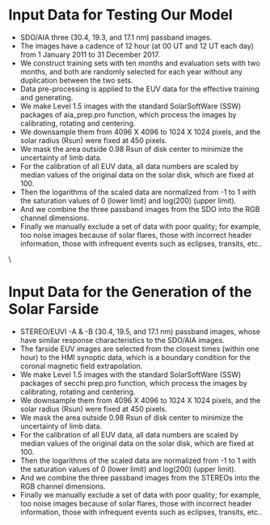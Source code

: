 Input Data for Testing Our Model
================================

* SDO/AIA three (30.4, 19.3, and 17.1 nm) passband images.
* The images have a cadence of 12 hour (at 00 UT and 12 UT each day) from 1 January 2011 to 31 December 2017.
* We construct training sets with ten months and evaluation sets with two months, and both are randomly selected for each year without any duplication between the two sets.
* Data pre-processing is applied to the EUV data for the effective training and generating.
* We make Level 1.5 images with the standard SolarSoftWare (SSW) packages of aia_prep.pro function, which process the images by calibrating, rotating and centering.
* We downsample them from 4096 X 4096 to 1024 X 1024 pixels, and the solar radius (Rsun) were fixed at 450 pixels.
* We mask the area outside 0.98 Rsun of disk center to minimize the uncertainty of limb data.
* For the calibration of all EUV data, all data numbers are scaled by median values of the original data on the solar disk, which are fixed at 100.
* Then the logarithms of the scaled data are normalized from -1 to 1 with the saturation values of 0 (lower limit) and log(200) (upper limit).
* And we combine the three passband images from the SDO into the RGB channel dimensions.
* Finally we manually exclude a set of data with poor quality; for example, too noise images because of solar flares, those with incorrect header information, those with infrequent events such as eclipses, transits, etc..

\

Input Data for the Generation of the Solar Farside
================================
* STEREO/EUVI -A & -B (30.4, 19.5, and 17.1 nm) passband images, whose have similar response characteristics to the SDO/AIA images.
* The farside EUV images are selected from the closest times (within one hour) to the HMI synoptic data, which is a boundary condition for the coronal magnetic field extrapolation.
* We make Level 1.5 images with the standard SolarSoftWare (SSW) packages of secchi prep.pro function, which process the images by calibrating, rotating and centering.
* We downsample them from 4096 X 4096 to 1024 X 1024 pixels, and the solar radius (Rsun) were fixed at 450 pixels.
* We mask the area outside 0.98 Rsun of disk center to minimize the uncertainty of limb data.
* For the calibration of all EUV data, all data numbers are scaled by median values of the original data on the solar disk, which are fixed at 100.
* Then the logarithms of the scaled data are normalized from -1 to 1 with the saturation values of 0 (lower limit) and log(200) (upper limit).
* And we combine the three passband images from the STEREOs into the RGB channel dimensions.
* Finally we manually exclude a set of data with poor quality; for example, too noise images because of solar flares, those with incorrect header information, those with infrequent events such as eclipses, transits, etc..
